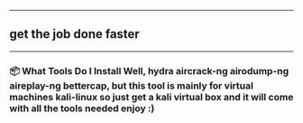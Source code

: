 -------------------------------------------------------------------------------------------------------------------------------------------------------------------------------------------------------------------------
## get the job done faster
-------------------------------------------------------------------------------------------------------------------------------------------------------------------------------------------------------------------------

### 📦 What Tools Do I Install Well, hydra aircrack-ng airodump-ng aireplay-ng bettercap, but this tool is mainly for virtual machines kali-linux so just get a kali virtual box and it will come with all the tools needed enjoy :) 
